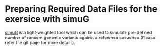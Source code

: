 # Preparing Required Data Files for the exersice with simuG
[simuG](https://github.com/yjx1217/simuG) is a light-weighted tool which can be used to simulate pre-defined number of random genomic variants against a reference sequence (Please refer the git page for more details). 
